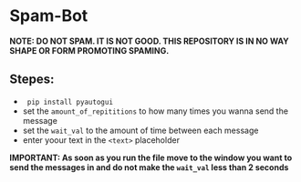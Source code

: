 # Spam-Bot

**__NOTE: DO NOT SPAM. IT IS NOT GOOD. THIS REPOSITORY IS IN NO WAY SHAPE OR FORM PROMOTING SPAMING.__**

## Stepes:
- ``` pip install pyautogui```
- set the `amount_of_repititions` to how many times you wanna send the message
- set the `wait_val` to the amount of time between each message
- enter yoour text in the `<text>` placeholder

**IMPORTANT: As soon as you run the file move to the window you want to send the messages in and do not make the `wait_val` less than 2 seconds**
